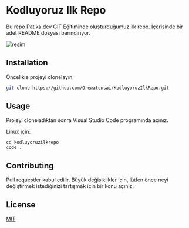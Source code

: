 # Kodluyoruz Ilk Repo

Bu repo [Patika.dev](https://app.patika.dev/courses/git) GIT Eğitiminde oluşturduğumuz ilk repo. İçerisinde bir adet README dosyası barındırıyor.

![resim](https://user-images.githubusercontent.com/114467551/197774750-c4a3db2a-9ad0-4a61-9a9c-801e379c5b32.png)

## Installation

Öncelikle projeyi clonelayın.

```bash
git clone https://github.com/Orewatensai/KodluyoruzIlkRepo.git
```

## Usage

Projeyi cloneladıktan sonra Visual Studio Code programında açınız.

Linux için:
```linux
cd kodluyoruzilkrepo
code .
```

## Contributing
Pull requestler kabul edilir. Büyük değişiklikler için, lütfen önce neyi değiştirmek istediğinizi tartışmak için bir konu açınız.


## License
[MIT](https://choosealicense.com/licenses/mit/)
